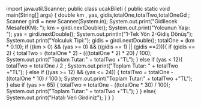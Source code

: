 import java.util.Scanner;
public class ucakBileti {
    public static void main(String[] args) {
       double km , yas, gidis,totalOne,totalTwo,totalOneGd ;
        Scanner girdi = new Scanner(System.in);
        System.out.print("Gidilecek Mesafe(KM): ");
        km = girdi.nextDouble();
        System.out.print("Yolcunun Yaşı: ");
        yas = girdi.nextDouble();
        System.out.println("1-Tek Yön  2-Gidiş Dönüş");
        System.out.print("Yolculuk Tipi:");
        gidis = girdi.nextDouble();
        totalOne = (km * 0.10);
        if ((km > 0) && (yas >= 0) && ((gidis == 1) || (gidis ==2))){
            if (gidis == 2) {
                totalTwo = (totalOne * 2) - (((totalOne * 2) * 20) / 100);
                System.out.print("Toplam Tutar:" + totalTwo +"TL");
            }
            else if (yas < 12){
                totalTwo = totalOne / 2 ;
                System.out.print("Toplam Tutar: " + totalTwo +"TL");
            }
            else if ((yas >= 12) && (yas <= 24)) {
                totalTwo = totalOne - ((totalOne * 10) / 100 );
                System.out.print("Toplam Tutar:" + totalTwo +"TL");
            }
            else if (yas >= 65) {
                totalTwo = totalOne - ((totalOne * 30) / 100);
                System.out.print("Toplam Tutar:" + totalTwo +"TL");
            }
        }
        else{
            System.out.print("Hatalı Veri Girdiniz");
        }
    }
}
